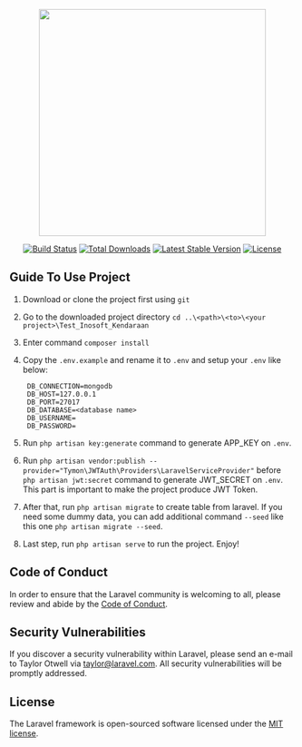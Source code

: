 <p align="center"><a href="https://laravel.com" target="_blank"><img src="https://raw.githubusercontent.com/laravel/art/master/logo-lockup/5%20SVG/2%20CMYK/1%20Full%20Color/laravel-logolockup-cmyk-red.svg" width="400"></a></p>

<p align="center">
<a href="https://travis-ci.org/laravel/framework"><img src="https://travis-ci.org/laravel/framework.svg" alt="Build Status"></a>
<a href="https://packagist.org/packages/laravel/framework"><img src="https://img.shields.io/packagist/dt/laravel/framework" alt="Total Downloads"></a>
<a href="https://packagist.org/packages/laravel/framework"><img src="https://img.shields.io/packagist/v/laravel/framework" alt="Latest Stable Version"></a>
<a href="https://packagist.org/packages/laravel/framework"><img src="https://img.shields.io/packagist/l/laravel/framework" alt="License"></a>
</p>

## Guide To Use Project

1. Download or clone the project first using `git`
2. Go to the downloaded project directory `cd ..\<path>\<to>\<your project>\Test_Inosoft_Kendaraan`
3. Enter command `composer install`
4. Copy the `.env.example` and rename it to `.env` and setup your `.env` like below:
    
        DB_CONNECTION=mongodb
        DB_HOST=127.0.0.1
        DB_PORT=27017
        DB_DATABASE=<database name>
        DB_USERNAME=
        DB_PASSWORD=

5. Run `php artisan key:generate` command to generate APP_KEY on `.env`.
6. Run `php artisan vendor:publish --provider="Tymon\JWTAuth\Providers\LaravelServiceProvider"` before `php artisan jwt:secret` command to generate JWT_SECRET on `.env`. This part is important to make the project produce JWT Token.

7. After that, run `php artisan migrate` to create table from laravel. If you need some dummy data, you can add additional command `--seed` like this one `php artisan migrate --seed`.

8. Last step, run `php artisan serve` to run the project. Enjoy!


## Code of Conduct

In order to ensure that the Laravel community is welcoming to all, please review and abide by the [Code of Conduct](https://laravel.com/docs/contributions#code-of-conduct).

## Security Vulnerabilities

If you discover a security vulnerability within Laravel, please send an e-mail to Taylor Otwell via [taylor@laravel.com](mailto:taylor@laravel.com). All security vulnerabilities will be promptly addressed.

## License

The Laravel framework is open-sourced software licensed under the [MIT license](https://opensource.org/licenses/MIT).
